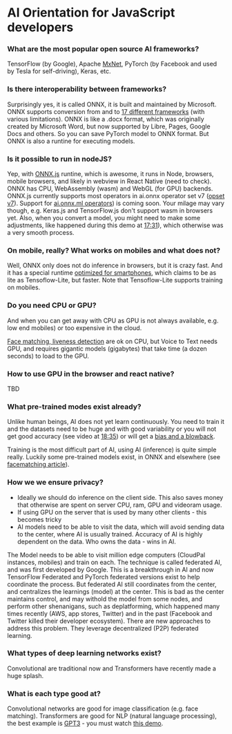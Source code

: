 # AI Orientation for JavaScript developers

### What are the most popular open source AI frameworks? 
TensorFlow (by Google), Apache [MxNet](https://mxnet.apache.org/versions/1.7.0/api/faq/why_mxnet), PyTorch (by Facebook and used by Tesla for self-driving), Keras, etc.

### Is there interoperability between frameworks? 
Surprisingly yes, it is called ONNX, it is built and maintained by Microsoft. ONNX supports conversion from and to [17 different frameworks](https://onnx.ai/supported-tools.html#buildModel) (with various limitations). ONNX is like a .docx format, which was originally created by Microsoft Word, but now supported by Libre, Pages, Google Docs and others. So you can save PyTorch model to ONNX format. But ONNX is also a runtine for executing models. 

### Is it possible to run in nodeJS? 
Yep, with [ONNX.js](https://github.com/microsoft/onnxjs) runtine, which is awesome, it runs in Node, browsers, mobile browsers, and likely in webview in React Native (need to check). ONNX has CPU, WebAssembly (wasm) and WebGL (for GPU) backends. ONNX.js currently supports most operators in ai.onnx operator set v7 ([opset v7](https://github.com/onnx/onnx/blob/master/docs/Operators.md)). Support for [ai.onnx.ml operators](https://github.com/onnx/onnx/blob/master/docs/Operators-ml.md)) is coming soon. 
Your milage may vary though, e.g. Keras.js and TensorFlow.js don't support wasm in browsers yet. 
Also, when you convert a model, you might need to make some adjustments, like happened during this demo at [17:31](https://youtu.be/Vs730jsRgO8?t=1051)), which otherwise was a very smooth process.

### On mobile, really? What works on mobiles and what does not?
Well, ONNX only does not do inference in browsers, but it is crazy fast. 
And it has a special runtime [optimized for smartphones](https://cloudblogs.microsoft.com/opensource/2020/10/12/introducing-onnx-runtime-mobile-reduced-size-high-performance-package-edge-devices/), which claims to be as lite as Tensoflow-Lite, but faster. Note that Tensoflow-Lite supports training on mobiles.

### Do you need CPU or GPU?
And when you can get away with CPU as GPU is not always available, e.g. low end mobiles) or too expensive in the cloud.

[Face matching, liveness detection](https://github.com/tradle/cloudpal/blob/main/face-ai.md) are ok on CPU, but Voice to Text needs GPU, and requires gigantic models (gigabytes) that take time (a dozen seconds) to load to the GPU.

### How to use GPU in the browser and react native?

TBD 

### What pre-trained modes exist already?
Unlike human beings, AI does not yet learn continuously. You need to train it and the datasets need to be huge and with good variability or you will not get good accuracy (see video at [18:35](https://youtu.be/Vs730jsRgO8?t=1115)) or will get a [bias and a blowback](https://www.aclu.org/blog/privacy-technology/surveillance-technologies/amazons-face-recognition-falsely-matched-28).

Training is the most difficult part of AI, using AI (inference) is quite simple really. Luckily some pre-trained models exist, in ONNX and elsewhere (see [facematching article](https://github.com/tradle/cloudpal/blob/main/face-ai.md)).

### How we we ensure privacy? 
  - Ideally we should do inference on the client side. 
    This also saves money that otherwise are spent on server CPU, ram, GPU and videoram usage.
  - If using GPU on the server that is used by many other clients - this becomes tricky
  - AI models need to be able to visit the data, which will avoid sending data to the center, where AI is usually trained. Accuracy of AI is highly dependent on the data. Who owns the data - wins in AI.

The Model needs to be able to visit million edge computers (CloudPal instances, mobiles) and train on each. The technique is called federated AI, and was first developed by Google. This is a breakthrough in AI and now TensorFlow Federated and PyTorch federated versions exist to help coordinate the process. But federated AI still coordinates from the center, and centralizes the learnings (model) at the center. This is bad as the center maintains control, and may withold the model from some nodes, and perform other shenanigans, such as deplatforming, which happened many times recently (AWS, app stores, Twitter) and in the past (Facebook and Twitter killed their developer ecosystem). There are new approaches to address this problem. They leverage decentralized (P2P) federated learning.

### What types of deep learning networks exist?
Convolutional are traditional now and Transformers have recently made a huge splash.

### What is each type good at?
Convolutional networks are good for image classification (e.g. face matching). 
Transformers are good for NLP (natural language processing), the best example is [GPT3](https://www.theverge.com/2021/3/29/22356180/openai-gpt-3-text-generation-words-day) - you must watch [this demo](https://www.youtube.com/watch?v=PqbB07n_uQ4).


